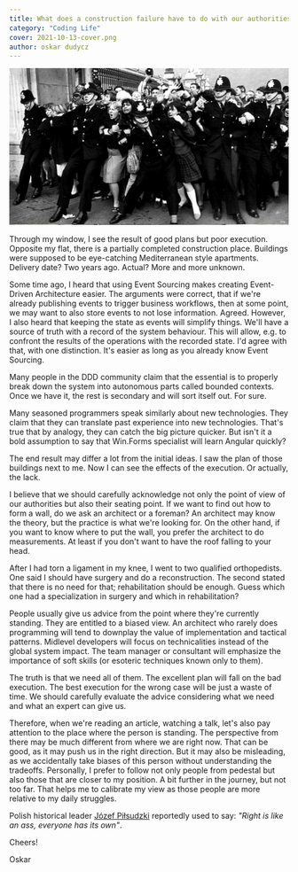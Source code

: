 ```yaml
---
title: What does a construction failure have to do with our authorities?
category: "Coding Life"
cover: 2021-10-13-cover.png
author: oskar dudycz
---
```


![cover](2021-10-13-cover.png)

Through my window, I see the result of good plans but poor execution. Opposite my flat, there is a partially completed construction place. Buildings were supposed to be eye-catching Mediterranean style apartments.  Delivery date? Two years ago. Actual? More and more unknown.

Some time ago, I heard that using Event Sourcing makes creating Event-Driven Architecture easier. The arguments were correct, that if we're already publishing events to trigger business workflows, then at some point, we may want to also store events to not lose information. Agreed. However, I also heard that keeping the state as events will simplify things. We'll have a source of truth with a record of the system behaviour. This will allow, e.g. to confront the results of the operations with the recorded state. I'd agree with that, with one distinction. It's easier as long as you already know Event Sourcing.

Many people in the DDD community claim that the essential is to properly break down the system into autonomous parts called bounded contexts. Once we have it, the rest is secondary and will sort itself out. For sure.

Many seasoned programmers speak similarly about new technologies. They claim that they can translate past experience into new technologies. That's true that by analogy, they can catch the big picture quicker. But isn't it a bold assumption to say that Win.Forms specialist will learn Angular quickly?

The end result may differ a lot from the initial ideas. I saw the plan of those buildings next to me. Now I can see the effects of the execution. Or actually, the lack.

I believe that we should carefully acknowledge not only the point of view of our authorities but also their seating point. If we want to find out how to form a wall, do we ask an architect or a foreman? An architect may know the theory, but the practice is what we're looking for. On the other hand, if you want to know where to put the wall, you prefer the architect to do measurements. At least if you don't want to have the roof falling to your head.

After I had torn a ligament in my knee, I went to two qualified orthopedists. One said I should have surgery and do a reconstruction. The second stated that there is no need for that; rehabilitation should be enough. Guess which one had a specialization in surgery and which in rehabilitation?

People usually give us advice from the point where they're currently standing. They are entitled to a biased view. An architect who rarely does programming will tend to downplay the value of implementation and tactical patterns. Midlevel developers will focus on technicalities instead of the global system impact. The team manager or consultant will emphasize the importance of soft skills (or esoteric techniques known only to them). 

The truth is that we need all of them. The excellent plan will fall on the bad execution. The best execution for the wrong case will be just a waste of time. We should carefully evaluate the advice considering what we need and what an expert can give us. 

Therefore, when we're reading an article, watching a talk, let's also pay attention to the place where the person is standing. The perspective from there may be much different from where we are right now. That can be good, as it may push us in the right direction. But it may also be misleading, as we accidentally take biases of this person without understanding the tradeoffs. Personally, I prefer to follow not only people from pedestal but also those that are closer to my position. A bit further in the journey, but not too far. That helps me to calibrate my view as those people are more relative to my daily struggles.

Polish historical leader [Józef Piłsudzki](https://en.wikipedia.org/wiki/J%C3%B3zef_Pi%C5%82sudski) reportedly used to say: _"Right is like an ass, everyone has its own"_. 

Cheers!

Oskar